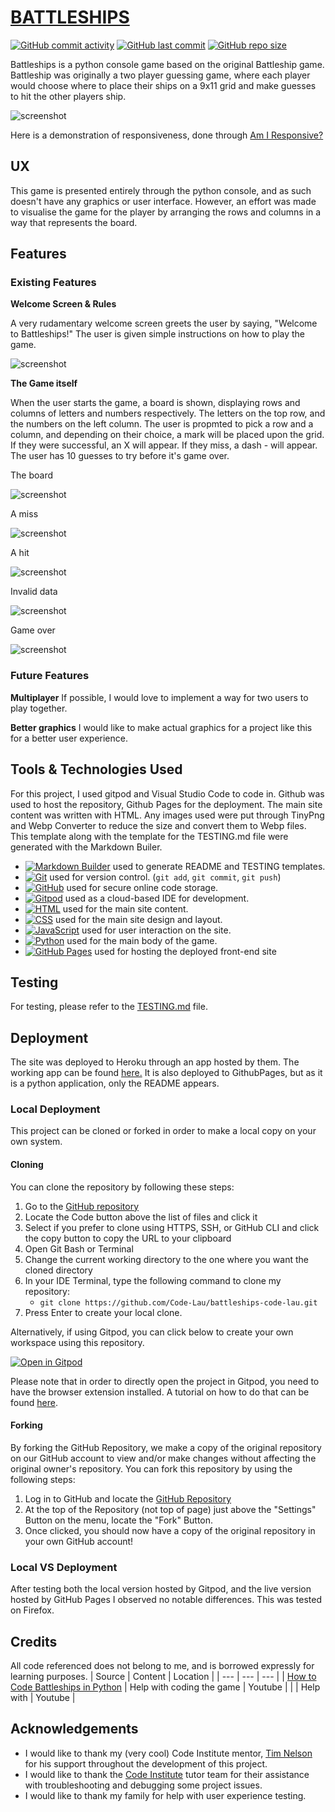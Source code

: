 # [BATTLESHIPS](https://code-lau.github.io/battleships-code-lau)

[![GitHub commit activity](https://img.shields.io/github/commit-activity/t/Code-Lau/battleships-code-lau)](https://github.com/Code-Lau/battleships-code-lau/commits/main)
[![GitHub last commit](https://img.shields.io/github/last-commit/Code-Lau/battleships-code-lau)](https://github.com/Code-Lau/battleships-code-lau/commits/main)
[![GitHub repo size](https://img.shields.io/github/repo-size/Code-Lau/battleships-code-lau)](https://github.com/Code-Lau/battleships-code-lau)

Battleships is a python console game based on the original Battleship game. Battleship was originally a two player guessing game, where each player would choose where to place their ships on a 9x11 grid and make guesses to hit the other players ship.

![screenshot](assets/documentation/amiresponsive.png)

Here is a demonstration of responsiveness, done through [Am I Responsive?](https://battleships-code-lau-4e469f63a8e0.herokuapp.com/)

## UX
This game is presented entirely through the python console, and as such doesn't have any graphics or user interface. However, an effort was made to visualise the game for the player by arranging the rows and columns in a way that represents the board.

## Features

### Existing Features

**Welcome Screen & Rules**

A very rudamentary welcome screen greets the user by saying, "Welcome to Battleships!" The user is given simple instructions on how to play the game.

![screenshot](assets/documentation/instructions.png)
      
**The Game itself**

When the user starts the game, a board is shown, displaying rows and columns of letters and numbers respectively. The letters on the top row, and the numbers on the left column. The user is propmted to pick a row and a column, and depending on their choice, a mark will be placed upon the grid. If they were successful, an X will appear. If they miss, a dash - will appear. The user has 10 guesses to try before it's game over.

The board

![screenshot](assets/documentation/board.png)

A miss

![screenshot](assets/documentation/boardmiss.png)

A hit

![screenshot]()

Invalid data

![screenshot](assets/documentation/invaliddata.png)

Game over

![screenshot](assets/documentation/loss.png)

### Future Features

**Multiplayer**
If possible, I would love to implement a way for two users to play together.

**Better graphics**
I would like to make actual graphics for a project like this for a better user experience.

## Tools & Technologies Used
For this project, I used gitpod and Visual Studio Code to code in. Github was used to host the repository, Github Pages for the deployment. The main site content was written with HTML. Any images used were put through TinyPng and Webp Converter to reduce the size and convert them to Webp files. This template along with the template for the TESTING.md file were generated with the Markdown Builer.

- [![Markdown Builder](https://img.shields.io/badge/Markdown_Builder-grey?logo=markdown&logoColor=000000)](https://tim.2bn.dev/markdown-builder) used to generate README and TESTING templates.
- [![Git](https://img.shields.io/badge/Git-grey?logo=git&logoColor=F05032)](https://git-scm.com) used for version control. (`git add`, `git commit`, `git push`)
- [![GitHub](https://img.shields.io/badge/GitHub-grey?logo=github&logoColor=181717)](https://github.com) used for secure online code storage.
- [![Gitpod](https://img.shields.io/badge/Gitpod-grey?logo=gitpod&logoColor=FFAE33)](https://gitpod.io) used as a cloud-based IDE for development.
- [![HTML](https://img.shields.io/badge/HTML-grey?logo=html5&logoColor=E34F26)](https://en.wikipedia.org/wiki/HTML) used for the main site content.
- [![CSS](https://img.shields.io/badge/CSS-grey?logo=css3&logoColor=1572B6)](https://en.wikipedia.org/wiki/CSS) used for the main site design and layout.
- [![JavaScript](https://img.shields.io/badge/JavaScript-grey?logo=javascript&logoColor=F7DF1E)](https://www.javascript.com) used for user interaction on the site.
- [![Python](https://img.shields.io/pypi/pyversions/:packageName)](https://www.python.org/) used for the main body of the game.
- [![GitHub Pages](https://img.shields.io/badge/GitHub_Pages-grey?logo=githubpages&logoColor=222222)](https://pages.github.com) used for hosting the deployed front-end site


## Testing
For testing, please refer to the [TESTING.md](TESTING.md) file.

## Deployment

The site was deployed to Heroku through an app hosted by them. The working app can be found [here.](https://battleships-code-lau-4e469f63a8e0.herokuapp.com/) It is also deployed to GithubPages, but as it is a python application, only the README appears.

### Local Deployment

This project can be cloned or forked in order to make a local copy on your own system.

#### Cloning

You can clone the repository by following these steps:

1. Go to the [GitHub repository](https://github.com/Code-Lau/battleships-code-lau) 
2. Locate the Code button above the list of files and click it 
3. Select if you prefer to clone using HTTPS, SSH, or GitHub CLI and click the copy button to copy the URL to your clipboard
4. Open Git Bash or Terminal
5. Change the current working directory to the one where you want the cloned directory
6. In your IDE Terminal, type the following command to clone my repository:
	- `git clone https://github.com/Code-Lau/battleships-code-lau.git`
7. Press Enter to create your local clone.

Alternatively, if using Gitpod, you can click below to create your own workspace using this repository.

[![Open in Gitpod](https://gitpod.io/button/open-in-gitpod.svg)](https://gitpod.io/#https://github.com/Code-Lau/battleships-code-lau)

Please note that in order to directly open the project in Gitpod, you need to have the browser extension installed.
A tutorial on how to do that can be found [here](https://www.gitpod.io/docs/configure/user-settings/browser-extension).

#### Forking

By forking the GitHub Repository, we make a copy of the original repository on our GitHub account to view and/or make changes without affecting the original owner's repository.
You can fork this repository by using the following steps:

1. Log in to GitHub and locate the [GitHub Repository](https://github.com/Code-Lau/battleships-code-lau)
2. At the top of the Repository (not top of page) just above the "Settings" Button on the menu, locate the "Fork" Button.
3. Once clicked, you should now have a copy of the original repository in your own GitHub account!

### Local VS Deployment

After testing both the local version hosted by Gitpod, and the live version hosted by GitHub Pages I observed no notable differences. This was tested on Firefox.

## Credits 
All code referenced does not belong to me, and is borrowed expressly for learning purposes.
| Source | Content | Location |
| --- | --- | --- |
| [How to Code Battleships in Python](https://www.youtube.com/watch?v=tF1WRCrd_HQ) | Help with coding the game  | Youtube |
| []() | Help with  | Youtube |

## Acknowledgements
- I would like to thank my (very cool) Code Institute mentor, [Tim Nelson](https://github.com/TravelTimN) for his support throughout the development of this project.
- I would like to thank the [Code Institute](https://codeinstitute.net) tutor team for their assistance with troubleshooting and debugging some project issues.
- I would like to thank my family for help with user experience testing.